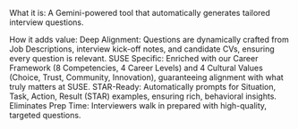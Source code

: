 What it is: A Gemini-powered tool that automatically generates tailored interview questions.

How it adds value:
Deep Alignment: Questions are dynamically crafted from Job Descriptions, interview kick-off notes, and candidate CVs, ensuring every question is relevant.
SUSE Specific: Enriched with our Career Framework (8 Competencies, 4 Career Levels) and 4 Cultural Values (Choice, Trust, Community, Innovation), guaranteeing alignment with what truly matters at SUSE.
STAR-Ready: Automatically prompts for Situation, Task, Action, Result (STAR) examples, ensuring rich, behavioral insights.
Eliminates Prep Time: Interviewers walk in prepared with high-quality, targeted questions.
